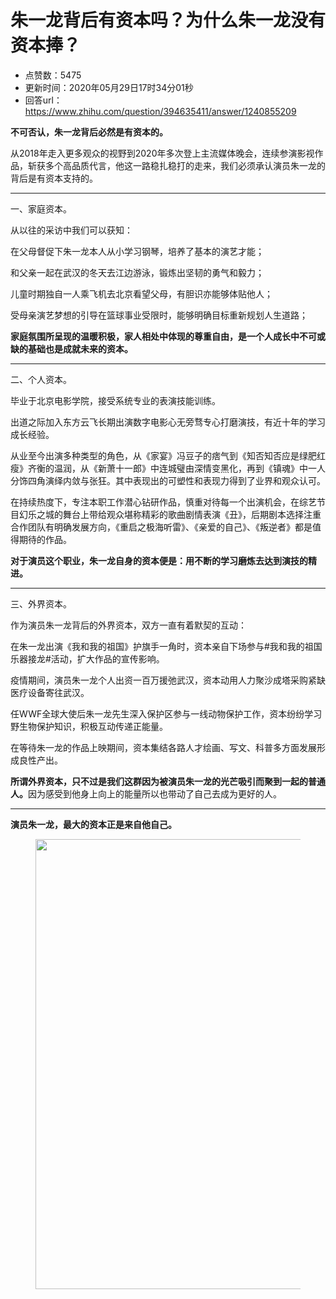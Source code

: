 # 朱一龙背后有资本吗？为什么朱一龙没有资本捧？
- 点赞数：5475
- 更新时间：2020年05月29日17时34分01秒
- 回答url：https://www.zhihu.com/question/394635411/answer/1240855209
<body>
 <p data-pid="LaL0uI4s"><b>不可否认，朱一龙背后必然是有资本的。</b></p>
 <p data-pid="fOYDNg5h">从2018年走入更多观众的视野到2020年多次登上主流媒体晚会，连续参演影视作品，斩获多个高品质代言，他这一路稳扎稳打的走来，我们必须承认演员朱一龙的背后是有资本支持的。</p>
 <hr>
 <p data-pid="7MijNG4_">一、家庭资本。</p>
 <p data-pid="H8YVVrvo">从以往的采访中我们可以获知：</p>
 <p data-pid="d1Eg6D7C">在父母督促下朱一龙本人从小学习钢琴，培养了基本的演艺才能；</p>
 <p data-pid="oqpkgQuK">和父亲一起在武汉的冬天去江边游泳，锻炼出坚韧的勇气和毅力；</p>
 <p data-pid="1zXQOQ-f">儿童时期独自一人乘飞机去北京看望父母，有胆识亦能够体贴他人；</p>
 <p data-pid="paB4BLxy">受母亲演艺梦想的引导在篮球事业受限时，能够明确目标重新规划人生道路；</p>
 <p data-pid="7CKb4EwU"><b>家庭氛围所呈现的温暖积极，家人相处中体现的尊重自由，是一个人成长中不可或缺的基础也是成就未来的资本。</b></p>
 <hr>
 <p data-pid="3nie-nu7">二、个人资本。</p>
 <p data-pid="M8ZOGORe">毕业于北京电影学院，接受系统专业的表演技能训练。</p>
 <p data-pid="_dI-YXXZ">出道之际加入东方云飞长期出演数字电影心无旁骛专心打磨演技，有近十年的学习成长经验。</p>
 <p data-pid="xl-4vu3X">从业至今出演多种类型的角色，从《家宴》冯豆子的痞气到《知否知否应是绿肥红瘦》齐衡的温润，从《新萧十一郎》中连城璧由深情变黑化，再到《镇魂》中一人分饰四角演绎内敛与张狂。其中表现出的可塑性和表现力得到了业界和观众认可。</p>
 <p data-pid="AVaUvB5k">在持续热度下，专注本职工作潜心钻研作品，慎重对待每一个出演机会，在综艺节目幻乐之城的舞台上带给观众堪称精彩的歌曲剧情表演《丑》，后期剧本选择注重合作团队有明确发展方向，《重启之极海听雷》、《亲爱的自己》、《叛逆者》都是值得期待的作品。</p>
 <p data-pid="RBIGJ8ew"><b>对于演员这个职业，朱一龙自身的资本便是：用不断的学习磨炼去达到演技的精进。</b></p>
 <hr>
 <p data-pid="bWlPuJOY">三、外界资本。</p>
 <p data-pid="SITmgLDh">作为演员朱一龙背后的外界资本，双方一直有着默契的互动：</p>
 <p data-pid="1820sNeA">在朱一龙出演《我和我的祖国》护旗手一角时，资本亲自下场参与#我和我的祖国乐器接龙#活动，扩大作品的宣传影响。</p>
 <p data-pid="qxwEqjdd">疫情期间，演员朱一龙个人出资一百万援弛武汉，资本动用人力聚沙成塔采购紧缺医疗设备寄往武汉。</p>
 <p data-pid="1vbYaz9d">任WWF全球大使后朱一龙先生深入保护区参与一线动物保护工作，资本纷纷学习野生物保护知识，积极互动传递正能量。</p>
 <p data-pid="GpneqSdT">在等待朱一龙的作品上映期间，资本集结各路人才绘画、写文、科普多方面发展形成良性产出。</p>
 <p data-pid="gALHKbic"><b>所谓外界资本，只不过是我们这群因为被演员朱一龙的光芒吸引而聚到一起的普通人。</b>因为感受到他身上向上的能量所以也带动了自己去成为更好的人。</p>
 <hr>
 <p data-pid="cphIlxVj"><b>演员朱一龙，最大的资本正是来自他自己。</b></p>
 <figure data-size="normal">
  <img src="https://picx.zhimg.com/50/v2-5152565eeb4fa6d471b87a1241c75d4d_720w.jpg?source=1940ef5c" data-rawwidth="720" data-rawheight="1280" data-size="normal" data-original-token="v2-5152565eeb4fa6d471b87a1241c75d4d" data-default-watermark-src="https://picx.zhimg.com/50/v2-ceb0fec38d3fabf1aa30074104356a1d_720w.jpg?source=1940ef5c" class="origin_image zh-lightbox-thumb" width="720" data-original="https://picx.zhimg.com/v2-5152565eeb4fa6d471b87a1241c75d4d_r.jpg?source=1940ef5c">
 </figure>
 <p></p>
</body>